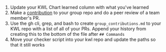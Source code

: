 1. Update your KWL Chart learned column with what you've learned
2. Make a [contribution](groupcontrib) to your group repo and do a peer review of a team member's PR.
3. Use the gh cli, grep, and bash to create `group_contributions.md` to your KWL repo with a list of all of your PRs. Append your history from creating this to the bottom of the file after `## Commands`
4. Move your checker script into your kwl repo and update the paths so that it still works

```{index}  group_contributions.md
```

```{index}  checker.sh
```
